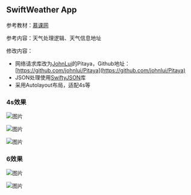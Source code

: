 ## SwiftWeather App

参考教材：[慕课网](http://www.imooc.com/learn/149)

参考内容：天气处理逻辑、天气信息地址

修改内容：

+ 网络请求库改为[JohnLui](https://github.com/johnlui/Pitaya)的Pitaya，Github地址：[https://github.com/johnlui/Pitaya](https://github.com/johnlui/Pitaya)
+ JSON处理使用[SwiftyJSON](https://github.com/SwiftyJSON/SwiftyJSON)库
+ 采用Autolayout布局，适配4s等

### 4s效果
![图片](http://images.helloarron.com/weather-4s-1.png)

![图片](http://images.helloarron.com/weather-4s-3.png)

![图片](http://images.helloarron.com/weather-4s-2.png)

### 6效果

![图片](http://images.helloarron.com/weather-6-1.png)

![图片](http://images.helloarron.com/weather-6-2.png)